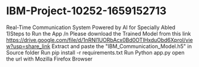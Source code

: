 # IBM-Project-10252-1659152713
Real-Time Communication System Powered by AI for Specially Abled
1)Steps to Run the App /n
Please download the Trained Model from this link https://drive.google.com/file/d/1nRNI1UORbAcx0Bd0OTIHxduObd6XproI/view?usp=share_link
Extract and paste the "IBM_Communication_Model.h5" in Source folder 
Run pip install -r requirements.txt
Run Python app.py
open the url with Mozilla Firefox Browser
